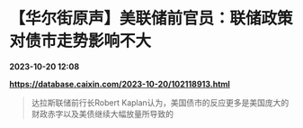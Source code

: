 # 【华尔街原声】美联储前官员：联储政策对债市走势影响不大

**2023-10-20 12:08**

**https://database.caixin.com/2023-10-20/102118913.html**

> 达拉斯联储前行长Robert Kaplan认为，美国债市的反应更多是美国庞大的财政赤字以及美债继续大幅放量所导致的